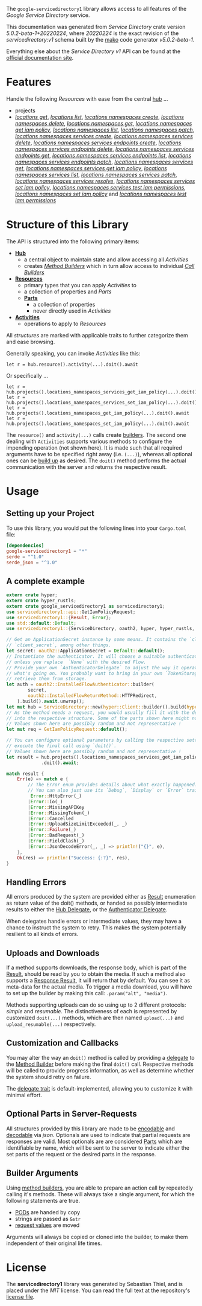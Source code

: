 <!---
DO NOT EDIT !
This file was generated automatically from 'src/generator/templates/api/README.md.mako'
DO NOT EDIT !
-->
The `google-servicedirectory1` library allows access to all features of the *Google Service Directory* service.

This documentation was generated from *Service Directory* crate version *5.0.2-beta-1+20220224*, where *20220224* is the exact revision of the *servicedirectory:v1* schema built by the [mako](http://www.makotemplates.org/) code generator *v5.0.2-beta-1*.

Everything else about the *Service Directory* *v1* API can be found at the
[official documentation site](https://cloud.google.com/service-directory).
# Features

Handle the following *Resources* with ease from the central [hub](https://docs.rs/google-servicedirectory1/5.0.2-beta-1+20220224/google_servicedirectory1/ServiceDirectory) ... 

* projects
 * [*locations get*](https://docs.rs/google-servicedirectory1/5.0.2-beta-1+20220224/google_servicedirectory1/api::ProjectLocationGetCall), [*locations list*](https://docs.rs/google-servicedirectory1/5.0.2-beta-1+20220224/google_servicedirectory1/api::ProjectLocationListCall), [*locations namespaces create*](https://docs.rs/google-servicedirectory1/5.0.2-beta-1+20220224/google_servicedirectory1/api::ProjectLocationNamespaceCreateCall), [*locations namespaces delete*](https://docs.rs/google-servicedirectory1/5.0.2-beta-1+20220224/google_servicedirectory1/api::ProjectLocationNamespaceDeleteCall), [*locations namespaces get*](https://docs.rs/google-servicedirectory1/5.0.2-beta-1+20220224/google_servicedirectory1/api::ProjectLocationNamespaceGetCall), [*locations namespaces get iam policy*](https://docs.rs/google-servicedirectory1/5.0.2-beta-1+20220224/google_servicedirectory1/api::ProjectLocationNamespaceGetIamPolicyCall), [*locations namespaces list*](https://docs.rs/google-servicedirectory1/5.0.2-beta-1+20220224/google_servicedirectory1/api::ProjectLocationNamespaceListCall), [*locations namespaces patch*](https://docs.rs/google-servicedirectory1/5.0.2-beta-1+20220224/google_servicedirectory1/api::ProjectLocationNamespacePatchCall), [*locations namespaces services create*](https://docs.rs/google-servicedirectory1/5.0.2-beta-1+20220224/google_servicedirectory1/api::ProjectLocationNamespaceServiceCreateCall), [*locations namespaces services delete*](https://docs.rs/google-servicedirectory1/5.0.2-beta-1+20220224/google_servicedirectory1/api::ProjectLocationNamespaceServiceDeleteCall), [*locations namespaces services endpoints create*](https://docs.rs/google-servicedirectory1/5.0.2-beta-1+20220224/google_servicedirectory1/api::ProjectLocationNamespaceServiceEndpointCreateCall), [*locations namespaces services endpoints delete*](https://docs.rs/google-servicedirectory1/5.0.2-beta-1+20220224/google_servicedirectory1/api::ProjectLocationNamespaceServiceEndpointDeleteCall), [*locations namespaces services endpoints get*](https://docs.rs/google-servicedirectory1/5.0.2-beta-1+20220224/google_servicedirectory1/api::ProjectLocationNamespaceServiceEndpointGetCall), [*locations namespaces services endpoints list*](https://docs.rs/google-servicedirectory1/5.0.2-beta-1+20220224/google_servicedirectory1/api::ProjectLocationNamespaceServiceEndpointListCall), [*locations namespaces services endpoints patch*](https://docs.rs/google-servicedirectory1/5.0.2-beta-1+20220224/google_servicedirectory1/api::ProjectLocationNamespaceServiceEndpointPatchCall), [*locations namespaces services get*](https://docs.rs/google-servicedirectory1/5.0.2-beta-1+20220224/google_servicedirectory1/api::ProjectLocationNamespaceServiceGetCall), [*locations namespaces services get iam policy*](https://docs.rs/google-servicedirectory1/5.0.2-beta-1+20220224/google_servicedirectory1/api::ProjectLocationNamespaceServiceGetIamPolicyCall), [*locations namespaces services list*](https://docs.rs/google-servicedirectory1/5.0.2-beta-1+20220224/google_servicedirectory1/api::ProjectLocationNamespaceServiceListCall), [*locations namespaces services patch*](https://docs.rs/google-servicedirectory1/5.0.2-beta-1+20220224/google_servicedirectory1/api::ProjectLocationNamespaceServicePatchCall), [*locations namespaces services resolve*](https://docs.rs/google-servicedirectory1/5.0.2-beta-1+20220224/google_servicedirectory1/api::ProjectLocationNamespaceServiceResolveCall), [*locations namespaces services set iam policy*](https://docs.rs/google-servicedirectory1/5.0.2-beta-1+20220224/google_servicedirectory1/api::ProjectLocationNamespaceServiceSetIamPolicyCall), [*locations namespaces services test iam permissions*](https://docs.rs/google-servicedirectory1/5.0.2-beta-1+20220224/google_servicedirectory1/api::ProjectLocationNamespaceServiceTestIamPermissionCall), [*locations namespaces set iam policy*](https://docs.rs/google-servicedirectory1/5.0.2-beta-1+20220224/google_servicedirectory1/api::ProjectLocationNamespaceSetIamPolicyCall) and [*locations namespaces test iam permissions*](https://docs.rs/google-servicedirectory1/5.0.2-beta-1+20220224/google_servicedirectory1/api::ProjectLocationNamespaceTestIamPermissionCall)




# Structure of this Library

The API is structured into the following primary items:

* **[Hub](https://docs.rs/google-servicedirectory1/5.0.2-beta-1+20220224/google_servicedirectory1/ServiceDirectory)**
    * a central object to maintain state and allow accessing all *Activities*
    * creates [*Method Builders*](https://docs.rs/google-servicedirectory1/5.0.2-beta-1+20220224/google_servicedirectory1/client::MethodsBuilder) which in turn
      allow access to individual [*Call Builders*](https://docs.rs/google-servicedirectory1/5.0.2-beta-1+20220224/google_servicedirectory1/client::CallBuilder)
* **[Resources](https://docs.rs/google-servicedirectory1/5.0.2-beta-1+20220224/google_servicedirectory1/client::Resource)**
    * primary types that you can apply *Activities* to
    * a collection of properties and *Parts*
    * **[Parts](https://docs.rs/google-servicedirectory1/5.0.2-beta-1+20220224/google_servicedirectory1/client::Part)**
        * a collection of properties
        * never directly used in *Activities*
* **[Activities](https://docs.rs/google-servicedirectory1/5.0.2-beta-1+20220224/google_servicedirectory1/client::CallBuilder)**
    * operations to apply to *Resources*

All *structures* are marked with applicable traits to further categorize them and ease browsing.

Generally speaking, you can invoke *Activities* like this:

```Rust,ignore
let r = hub.resource().activity(...).doit().await
```

Or specifically ...

```ignore
let r = hub.projects().locations_namespaces_services_get_iam_policy(...).doit().await
let r = hub.projects().locations_namespaces_services_set_iam_policy(...).doit().await
let r = hub.projects().locations_namespaces_get_iam_policy(...).doit().await
let r = hub.projects().locations_namespaces_set_iam_policy(...).doit().await
```

The `resource()` and `activity(...)` calls create [builders][builder-pattern]. The second one dealing with `Activities` 
supports various methods to configure the impending operation (not shown here). It is made such that all required arguments have to be 
specified right away (i.e. `(...)`), whereas all optional ones can be [build up][builder-pattern] as desired.
The `doit()` method performs the actual communication with the server and returns the respective result.

# Usage

## Setting up your Project

To use this library, you would put the following lines into your `Cargo.toml` file:

```toml
[dependencies]
google-servicedirectory1 = "*"
serde = "^1.0"
serde_json = "^1.0"
```

## A complete example

```Rust
extern crate hyper;
extern crate hyper_rustls;
extern crate google_servicedirectory1 as servicedirectory1;
use servicedirectory1::api::GetIamPolicyRequest;
use servicedirectory1::{Result, Error};
use std::default::Default;
use servicedirectory1::{ServiceDirectory, oauth2, hyper, hyper_rustls, chrono, FieldMask};

// Get an ApplicationSecret instance by some means. It contains the `client_id` and 
// `client_secret`, among other things.
let secret: oauth2::ApplicationSecret = Default::default();
// Instantiate the authenticator. It will choose a suitable authentication flow for you, 
// unless you replace  `None` with the desired Flow.
// Provide your own `AuthenticatorDelegate` to adjust the way it operates and get feedback about 
// what's going on. You probably want to bring in your own `TokenStorage` to persist tokens and
// retrieve them from storage.
let auth = oauth2::InstalledFlowAuthenticator::builder(
        secret,
        oauth2::InstalledFlowReturnMethod::HTTPRedirect,
    ).build().await.unwrap();
let mut hub = ServiceDirectory::new(hyper::Client::builder().build(hyper_rustls::HttpsConnectorBuilder::new().with_native_roots().https_or_http().enable_http1().enable_http2().build()), auth);
// As the method needs a request, you would usually fill it with the desired information
// into the respective structure. Some of the parts shown here might not be applicable !
// Values shown here are possibly random and not representative !
let mut req = GetIamPolicyRequest::default();

// You can configure optional parameters by calling the respective setters at will, and
// execute the final call using `doit()`.
// Values shown here are possibly random and not representative !
let result = hub.projects().locations_namespaces_services_get_iam_policy(req, "resource")
             .doit().await;

match result {
    Err(e) => match e {
        // The Error enum provides details about what exactly happened.
        // You can also just use its `Debug`, `Display` or `Error` traits
         Error::HttpError(_)
        |Error::Io(_)
        |Error::MissingAPIKey
        |Error::MissingToken(_)
        |Error::Cancelled
        |Error::UploadSizeLimitExceeded(_, _)
        |Error::Failure(_)
        |Error::BadRequest(_)
        |Error::FieldClash(_)
        |Error::JsonDecodeError(_, _) => println!("{}", e),
    },
    Ok(res) => println!("Success: {:?}", res),
}

```
## Handling Errors

All errors produced by the system are provided either as [Result](https://docs.rs/google-servicedirectory1/5.0.2-beta-1+20220224/google_servicedirectory1/client::Result) enumeration as return value of
the doit() methods, or handed as possibly intermediate results to either the 
[Hub Delegate](https://docs.rs/google-servicedirectory1/5.0.2-beta-1+20220224/google_servicedirectory1/client::Delegate), or the [Authenticator Delegate](https://docs.rs/yup-oauth2/*/yup_oauth2/trait.AuthenticatorDelegate.html).

When delegates handle errors or intermediate values, they may have a chance to instruct the system to retry. This 
makes the system potentially resilient to all kinds of errors.

## Uploads and Downloads
If a method supports downloads, the response body, which is part of the [Result](https://docs.rs/google-servicedirectory1/5.0.2-beta-1+20220224/google_servicedirectory1/client::Result), should be
read by you to obtain the media.
If such a method also supports a [Response Result](https://docs.rs/google-servicedirectory1/5.0.2-beta-1+20220224/google_servicedirectory1/client::ResponseResult), it will return that by default.
You can see it as meta-data for the actual media. To trigger a media download, you will have to set up the builder by making
this call: `.param("alt", "media")`.

Methods supporting uploads can do so using up to 2 different protocols: 
*simple* and *resumable*. The distinctiveness of each is represented by customized 
`doit(...)` methods, which are then named `upload(...)` and `upload_resumable(...)` respectively.

## Customization and Callbacks

You may alter the way an `doit()` method is called by providing a [delegate](https://docs.rs/google-servicedirectory1/5.0.2-beta-1+20220224/google_servicedirectory1/client::Delegate) to the 
[Method Builder](https://docs.rs/google-servicedirectory1/5.0.2-beta-1+20220224/google_servicedirectory1/client::CallBuilder) before making the final `doit()` call. 
Respective methods will be called to provide progress information, as well as determine whether the system should 
retry on failure.

The [delegate trait](https://docs.rs/google-servicedirectory1/5.0.2-beta-1+20220224/google_servicedirectory1/client::Delegate) is default-implemented, allowing you to customize it with minimal effort.

## Optional Parts in Server-Requests

All structures provided by this library are made to be [encodable](https://docs.rs/google-servicedirectory1/5.0.2-beta-1+20220224/google_servicedirectory1/client::RequestValue) and 
[decodable](https://docs.rs/google-servicedirectory1/5.0.2-beta-1+20220224/google_servicedirectory1/client::ResponseResult) via *json*. Optionals are used to indicate that partial requests are responses 
are valid.
Most optionals are are considered [Parts](https://docs.rs/google-servicedirectory1/5.0.2-beta-1+20220224/google_servicedirectory1/client::Part) which are identifiable by name, which will be sent to 
the server to indicate either the set parts of the request or the desired parts in the response.

## Builder Arguments

Using [method builders](https://docs.rs/google-servicedirectory1/5.0.2-beta-1+20220224/google_servicedirectory1/client::CallBuilder), you are able to prepare an action call by repeatedly calling it's methods.
These will always take a single argument, for which the following statements are true.

* [PODs][wiki-pod] are handed by copy
* strings are passed as `&str`
* [request values](https://docs.rs/google-servicedirectory1/5.0.2-beta-1+20220224/google_servicedirectory1/client::RequestValue) are moved

Arguments will always be copied or cloned into the builder, to make them independent of their original life times.

[wiki-pod]: http://en.wikipedia.org/wiki/Plain_old_data_structure
[builder-pattern]: http://en.wikipedia.org/wiki/Builder_pattern
[google-go-api]: https://github.com/google/google-api-go-client

# License
The **servicedirectory1** library was generated by Sebastian Thiel, and is placed 
under the *MIT* license.
You can read the full text at the repository's [license file][repo-license].

[repo-license]: https://github.com/Byron/google-apis-rsblob/main/LICENSE.md

